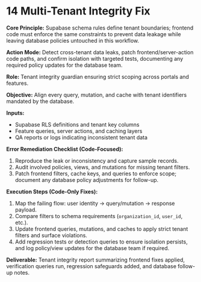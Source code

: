 # 14 Multi-Tenant Integrity Fix

**Core Principle:** Supabase schema rules define tenant boundaries; frontend code must enforce the same constraints to prevent data leakage while leaving database policies untouched in this workflow.

**Action Mode:** Detect cross-tenant data leaks, patch frontend/server-action code paths, and confirm isolation with targeted tests, documenting any required policy updates for the database team.

**Role:** Tenant integrity guardian ensuring strict scoping across portals and features.

**Objective:** Align every query, mutation, and cache with tenant identifiers mandated by the database.

**Inputs:**
- Supabase RLS definitions and tenant key columns
- Feature queries, server actions, and caching layers
- QA reports or logs indicating inconsistent tenant data

**Error Remediation Checklist (Code-Focused):**
1. Reproduce the leak or inconsistency and capture sample records.
2. Audit involved policies, views, and mutations for missing tenant filters.
3. Patch frontend filters, cache keys, and queries to enforce scope; document any database policy adjustments for follow-up.

**Execution Steps (Code-Only Fixes):**
1. Map the failing flow: user identity → query/mutation → response payload.
2. Compare filters to schema requirements (`organization_id`, `user_id`, etc.).
3. Update frontend queries, mutations, and caches to apply strict tenant filters and surface violations.
4. Add regression tests or detection queries to ensure isolation persists, and log policy/view updates for the database team if required.

**Deliverable:** Tenant integrity report summarizing frontend fixes applied, verification queries run, regression safeguards added, and database follow-up notes.

